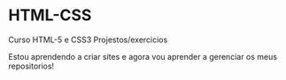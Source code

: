 # HTML-CSS
 Curso HTML-5  e CSS3 Projestos/exercicios

Estou aprendendo a criar sites e agora vou aprender a gerenciar  os meus repositorios!